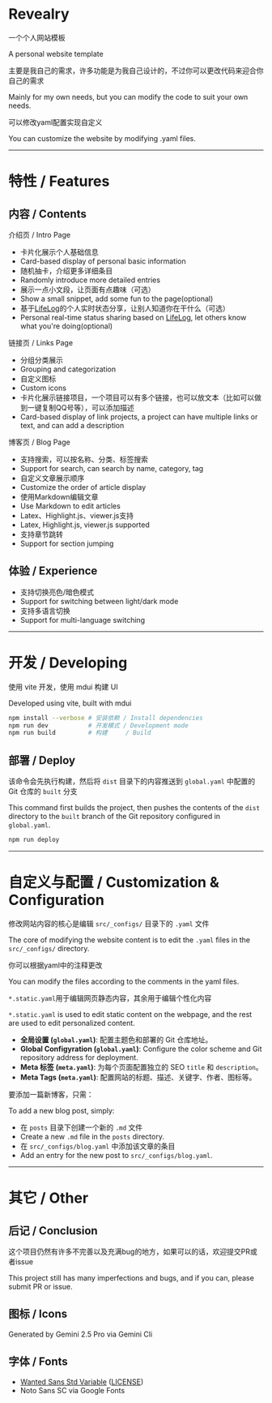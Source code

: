 # Revealry

一个个人网站模板

A personal website template

主要是我自己的需求，许多功能是为我自己设计的，不过你可以更改代码来迎合你自己的需求

Mainly for my own needs, but you can modify the code to suit your own needs.

可以修改yaml配置实现自定义

You can customize the website by modifying .yaml files.

---

# 特性 / Features

## 内容 / Contents

介绍页 / Intro Page

- 卡片化展示个人基础信息
- Card-based display of personal basic information
- 随机抽卡，介绍更多详细条目
- Randomly introduce more detailed entries
- 展示一点小文段，让页面有点趣味（可选）
- Show a small snippet, add some fun to the page(optional)
- 基于[LifeLog](https://github.com/for-the-zero/LifeLog)的个人实时状态分享，让别人知道你在干什么（可选）
- Personal real-time status sharing based on [LifeLog](https://github.com/for-the-zero/LifeLog), let others know what you're doing(optional)

链接页 / Links Page

- 分组分类展示
- Grouping and categorization
- 自定义图标
- Custom icons
- 卡片化展示链接项目，一个项目可以有多个链接，也可以放文本（比如可以做到一键复制QQ号等），可以添加描述
- Card-based display of link projects, a project can have multiple links or text, and can add a description

博客页 / Blog Page

- 支持搜索，可以按名称、分类、标签搜索
- Support for search, can search by name, category, tag
- 自定义文章展示顺序
- Customize the order of article display
- 使用Markdown编辑文章
- Use Markdown to edit articles
- Latex、Highlight.js、viewer.js支持
- Latex, Highlight.js, viewer.js supported
- 支持章节跳转
- Support for section jumping

## 体验 / Experience

- 支持切换亮色/暗色模式
- Support for switching between light/dark mode
- 支持多语言切换
- Support for multi-language switching

---

# 开发 / Developing

使用 vite 开发，使用 mdui 构建 UI

Developed using vite, built with mdui

```bash
npm install --verbose # 安装依赖 / Install dependencies
npm run dev           # 开发模式 / Development mode
npm run build         # 构建     / Build
```

## 部署 / Deploy

该命令会先执行构建，然后将 `dist` 目录下的内容推送到 `global.yaml` 中配置的 Git 仓库的 `built` 分支

This command first builds the project, then pushes the contents of the `dist` directory to the `built` branch of the Git repository configured in `global.yaml`.

```bash
npm run deploy
```

---

# 自定义与配置 / Customization & Configuration

修改网站内容的核心是编辑 `src/_configs/` 目录下的 `.yaml` 文件

The core of modifying the website content is to edit the `.yaml` files in the `src/_configs/` directory.

你可以根据yaml中的注释更改

You can modify the files according to the comments in the yaml files.

`*.static.yaml`用于编辑网页静态内容，其余用于编辑个性化内容

`*.static.yaml` is used to edit static content on the webpage, and the rest are used to edit personalized content.

- **全局设置 (`global.yaml`)**: 配置主题色和部署的 Git 仓库地址。
- **Global Configyration (`global.yaml`)**: Configure the color scheme and Git repository address for deployment.
- **Meta 标签 (`meta.yaml`)**: 为每个页面配置独立的 SEO `title` 和 `description`。
- **Meta Tags (`meta.yaml`)**: 配置网站的标题、描述、关键字、作者、图标等。

要添加一篇新博客，只需：

To add a new blog post, simply:

- 在 `posts` 目录下创建一个新的 `.md` 文件
- Create a new `.md` file in the `posts` directory.
- 在 `src/_configs/blog.yaml` 中添加该文章的条目
- Add an entry for the new post to `src/_configs/blog.yaml`.

---

# 其它 / Other

## 后记 / Conclusion

这个项目仍然有许多不完善以及充满bug的地方，如果可以的话，欢迎提交PR或者issue

This project still has many imperfections and bugs, and if you can, please submit PR or issue.

## 图标 / Icons

Generated by Gemini 2.5 Pro via Gemini Cli

## 字体 / Fonts

- [Wanted Sans Std Variable](https://github.com/wanteddev/wanted-sans) ([LICENSE](./src/assets/OFL.txt))
- Noto Sans SC via Google Fonts